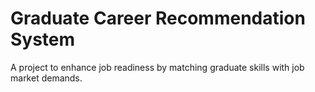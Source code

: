 # Graduate Career Recommendation System 
A project to enhance job readiness by matching graduate skills with job market demands.
